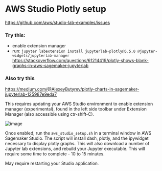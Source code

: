 
# AWS Studio Plotly setup

https://github.com/aws/studio-lab-examples/issues

### Try this: 

- enable extension manager
- run: ```jupyter labextension install jupyterlab-plotly@5.5.0 @jupyter-widgets/jupyterlab-manager```
https://stackoverflow.com/questions/61214419/plotly-shows-blank-graphs-in-aws-sagemaker-jupyterlab


### Also try this
https://medium.com/@AlexeyButyrev/plotly-charts-in-sagemaker-jupyterlab-125987e9eda7


This requires updating your AWS Studio environment to enable extension manager (experimental), found in the left side toolbar under Extension Manager (also accessible using ctr-shift-C). 

![image](https://user-images.githubusercontent.com/31504432/168806439-cc4005f1-a5c4-4e44-b976-fe2f6c405703.png)


Once enabled, run the `aws_studio_setup.sh` in a terminal window in AWS Sagemaker Studio. The script will install dash, plotly, and the ipywidget necessary to display plotly graphs. This will also download a number of Jupyter lab extensions, and rebuild your Jupyter executable. This will require some time to complete - 10 to 15 minutes. 

May require restarting your Studio application. 

